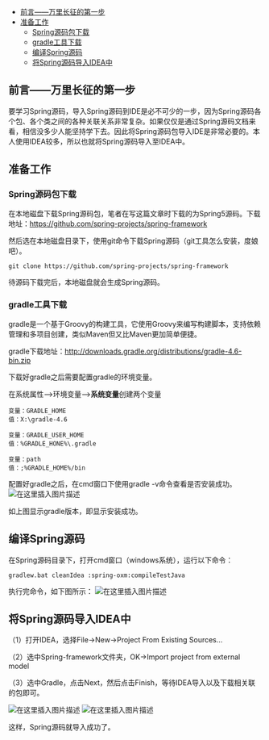 <!-- TOC -->
- [前言——万里长征的第一步](#前言万里长征的第一步)
- [准备工作](#准备工作)
    - [Spring源码包下载](#spring源码包下载)
    - [gradle工具下载](#gradle工具下载)
    - [编译Spring源码](#编译spring源码)
    - [将Spring源码导入IDEA中](#将spring源码导入idea中)
<!-- /TOC -->

## 前言——万里长征的第一步
要学习Spring源码，导入Spring源码到IDE是必不可少的一步，因为Spring源码各个包、各个类之间的各种关联关系非常复杂。如果仅仅是通过Spring源码文档来看，相信没多少人能坚持学下去。因此将Spring源码包导入IDE是非常必要的。本人使用IDEA较多，所以也就将Spring源码导入至IDEA中。

## 准备工作

### Spring源码包下载
在本地磁盘下载Spring源码包，笔者在写这篇文章时下载的为Spring5源码。下载地址：https://github.com/spring-projects/spring-framework

然后选在本地磁盘目录下，使用git命令下载Spring源码（git工具怎么安装，度娘吧）。
```
git clone https://github.com/spring-projects/spring-framework
```
待源码下载完后，本地磁盘就会生成Spring源码。

### gradle工具下载
gradle是一个基于Groovy的构建工具，它使用Groovy来编写构建脚本，支持依赖管理和多项目创建，类似Maven但又比Maven更加简单便捷。

gradle下载地址：http://downloads.gradle.org/distributions/gradle-4.6-bin.zip

下载好gradle之后需要配置gradle的环境变量。

在系统属性——>环境变量——>**系统变量**创建两个变量
```
变量：GRADLE_HOME
值：X:\gradle-4.6
```
```
变量：GRADLE_USER_HOME
值：%GRADLE_HONE%\.gradle
```
```
变量：path
值：;%GRADLE_HOME%/bin
```

配置好gradle之后，在cmd窗口下使用gradle -v命令查看是否安装成功。
![在这里插入图片描述](https://img-blog.csdnimg.cn/2019010511163772.png?x-oss-process=image/watermark,type_ZmFuZ3poZW5naGVpdGk,shadow_10,text_aHR0cHM6Ly9ibG9nLmNzZG4ubmV0L0NvZGVyQnJ1aXM=,size_16,color_FFFFFF,t_70)

如上图显示gradle版本，即显示安装成功。

## 编译Spring源码
在Spring源码目录下，打开cmd窗口（windows系统），运行以下命令：
```
gradlew.bat cleanIdea :spring-oxm:compileTestJava
```
执行完命令，如下图所示：
![在这里插入图片描述](https://img-blog.csdnimg.cn/20190105111656717.png?x-oss-process=image/watermark,type_ZmFuZ3poZW5naGVpdGk,shadow_10,text_aHR0cHM6Ly9ibG9nLmNzZG4ubmV0L0NvZGVyQnJ1aXM=,size_16,color_FFFFFF,t_70)

## 将Spring源码导入IDEA中
（1）打开IDEA，选择File->New->Project From Existing Sources…

（2）选中Spring-framework文件夹，OK->Import project from external model

（3）选中Gradle，点击Next，然后点击Finish，等待IDEA导入以及下载相关联的包即可。

![在这里插入图片描述](https://img-blog.csdnimg.cn/20190105111708740.png?x-oss-process=image/watermark,type_ZmFuZ3poZW5naGVpdGk,shadow_10,text_aHR0cHM6Ly9ibG9nLmNzZG4ubmV0L0NvZGVyQnJ1aXM=,size_16,color_FFFFFF,t_70)
![在这里插入图片描述](https://img-blog.csdnimg.cn/20190105111718283.png?x-oss-process=image/watermark,type_ZmFuZ3poZW5naGVpdGk,shadow_10,text_aHR0cHM6Ly9ibG9nLmNzZG4ubmV0L0NvZGVyQnJ1aXM=,size_16,color_FFFFFF,t_70)

这样，Spring源码就导入成功了。